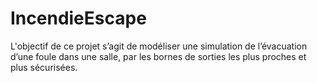 # IncendieEscape

L'objectif de ce projet s’agit de modéliser une simulation de l’évacuation d’une foule dans une salle, par les bornes de sorties les plus proches et plus 
sécurisées.
